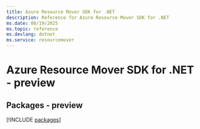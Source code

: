 ```yaml
---
title: Azure Resource Mover SDK for .NET
description: Reference for Azure Resource Mover SDK for .NET
ms.date: 08/19/2025
ms.topic: reference
ms.devlang: dotnet
ms.service: resourcemover
---
```

# Azure Resource Mover SDK for .NET - preview
## Packages - preview
[!INCLUDE [packages](resource-mover-index.md)]